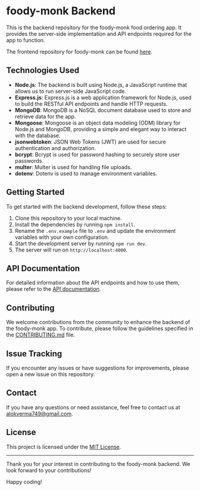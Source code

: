 # foody-monk Backend

This is the backend repository for the foody-monk food ordering app. It provides the server-side implementation and API endpoints required for the app to function.

The frontend repository for foody-monk can be found [here](https://github.com/alokVerma749/foody-monk).

## Technologies Used

- **Node.js**: The backend is built using Node.js, a JavaScript runtime that allows us to run server-side JavaScript code.
- **Express.js**: Express.js is a web application framework for Node.js, used to build the RESTful API endpoints and handle HTTP requests.
- **MongoDB**: MongoDB is a NoSQL document database used to store and retrieve data for the app.
- **Mongoose**: Mongoose is an object data modeling (ODM) library for Node.js and MongoDB, providing a simple and elegant way to interact with the database.
- **jsonwebtoken**: JSON Web Tokens (JWT) are used for secure authentication and authorization.
- **bcrypt**: Bcrypt is used for password hashing to securely store user passwords.
- **multer**: Multer is used for handling file uploads.
- **dotenv**: Dotenv is used to manage environment variables.

## Getting Started

To get started with the backend development, follow these steps:

1. Clone this repository to your local machine.
2. Install the dependencies by running `npm install`.
3. Rename the `.env.example` file to `.env` and update the environment variables with your own configuration.
4. Start the development server by running `npm run dev`.
5. The server will run on `http://localhost:4000`.

## API Documentation

For detailed information about the API endpoints and how to use them, please refer to the [API documentation]([API_DOCUMENTATION](https://documenter.getpostman.com/view/20539214/2s93zH1eJ8)).

## Contributing

We welcome contributions from the community to enhance the backend of the foody-monk app. To contribute, please follow the guidelines specified in the [CONTRIBUTING.md](CONTRIBUTING.md) file.

## Issue Tracking

If you encounter any issues or have suggestions for improvements, please open a new issue on this repository.

## Contact

If you have any questions or need assistance, feel free to contact us at alokverma749@gmail.com.

## License

This project is licensed under the [MIT License](LICENSE).

---

Thank you for your interest in contributing to the foody-monk backend. We look forward to your contributions!

Happy coding!
